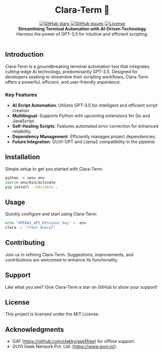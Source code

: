 <h1 align="center">Clara-Term 🚀</h1>

<p align="center">
    <a href="https://github.com/badboysm890/clara-term">
        <img alt="GitHub stars" src="https://img.shields.io/github/stars/badboysm890/clara-term?style=social"/></a>
    <a href="https://github.com/badboysm890/clara-term/issues">
        <img alt="GitHub issues" src="https://img.shields.io/github/issues/badboysm890/clara-term"/></a>
    <a href="LICENSE">
        <img alt="License" src="https://img.shields.io/github/license/badboysm890/clara-term"/></a>
    <br>
    <b>Streamlining Terminal Automation with AI-Driven Technology</b><br>
    Harness the power of GPT-3.5 for intuitive and efficient scripting.<br>
    <br>
</p>

## Introduction

Clara-Term is a groundbreaking terminal automation tool that integrates cutting-edge AI technology, predominantly GPT-3.5. Designed for developers seeking to streamline their scripting workflows, Clara-Term offers a powerful, efficient, and user-friendly experience. 

### Key Features

- **AI Script Automation**: Utilizes GPT-3.5 for intelligent and efficient script creation.
- **Multilingual**: Supports Python with upcoming extensions for Go and JavaScript.
- **Self-Healing Scripts**: Features automated error correction for enhanced reliability.
- **Dependency Management**: Efficiently manages project dependencies.
- **Future Integration**: GUVI-GPT and Llama2 compatibility in the pipeline.

## Installation

Simple setup to get you started with Clara-Term:

```bash
python -m venv env
source env/bin/activate
pip install --editable .
```

## Usage

Quickly configure and start using Clara-Term:

```bash
echo "OPENAI_API_KEY=your_key" > .env
clara -i "[Your Query]"
```

## Contributing

Join us in refining Clara-Term. Suggestions, improvements, and contributions are welcomed to enhance its functionality.

## Support

Like what you see? Give Clara-Term a star on GitHub to show your support!

## License

This project is licensed under the MIT License.

## Acknowledgments

- G4F (https://github.com/xtekky/gpt4free) for offline support.
- GUVI Geek Network Pvt. Ltd. (https://www.guvi.in/).
